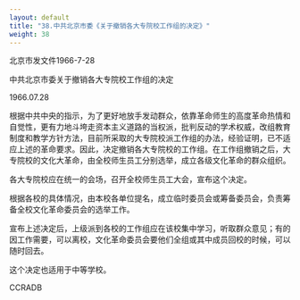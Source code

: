 ```yaml
---
layout: default
title: "38.中共北京市委《关于撤销各大专院校工作组的决定》"
weight: 38
---
```


北京市发文件1966-7-28

中共北京市委关于撤销各大专院校工作组的决定

1966.07.28

根据中共中央的指示，为了更好地放手发动群众，依靠革命师生的高度革命热情和自觉性，更有力地斗垮走资本主义道路的当权派，批判反动的学术权威，改组教育制度和教学方针方法，目前所采取的大专院校派工作组的办法，经验证明，已不适应上述的革命要求。因此，决定撤销各大专院校的工作组。在工作组撤销之后，大专院校的文化大革命，由全校师生员工分别选举，成立各级文化革命的群众组织。

各大专院校应在统一的会场，召开全校师生员工大会，宣布这个决定。

根据各校的具体情况，由本校各单位提名，成立临时委员会或筹备委员会，负责筹备全校文化革命委员会的选举工作。

宣布上述决定后，上级派到各校的工作组应在该校集中学习，听取群众意见；有的因工作需要，可以离校，文化革命委员会要他们全组或其中成员回校的时候，可以随时回去。

这个决定也适用于中等学校。

CCRADB

